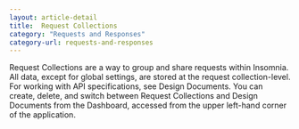 ```yaml
---
layout: article-detail
title:  Request Collections
category: "Requests and Responses"
category-url: requests-and-responses
---
```


Request Collections are a way to group and share requests within Insomnia. All data, except for global settings, are stored at the request collection-level.
For working with API specifications, see Design Documents.
You can create, delete, and switch between Request Collections and Design Documents from the Dashboard, accessed from the upper left-hand corner of the application.

